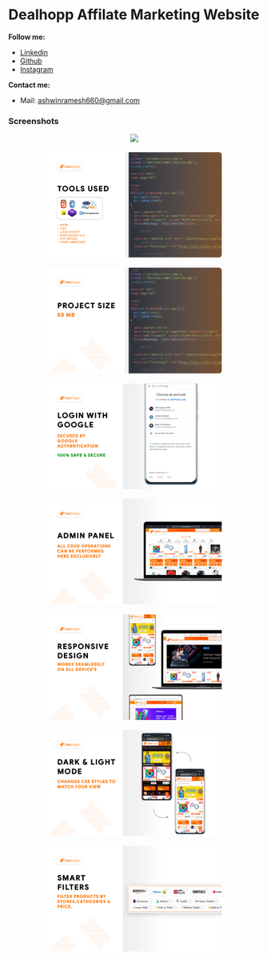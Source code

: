 # Dealhopp Affilate Marketing Website

**Follow me:**

- [Linkedin](https://www.linkedin.com/in/ashwin-ramesh-094388244/)
- [Github](https://www.github.com/ashwin066/)
- [Instagram](https://www.instagram.com/ashwin_r66/)

**Contact me:**

- Mail: <a href="ashwinramesh660@gmail.com">ashwinramesh660@gmail.com</a>

### Screenshots

<p align="center">
  <img src="/screenshots/screenshot_1.png" width="350">
  <br/>
  <br/>
  <img src="/screenshots/2.png" width="350">
  <br/>
  <br/>
  <img src="/screenshots/3.png" width="350">
  <br/>
  <br/>
  <img src="/screenshots/4.png" width="350">
  <br/>
  <br/>
  <img src="/screenshots/5.png" width="350">
  <br/>
  <br/>
  <img src="/screenshots/6.png" width="350">
  <br/>
  <br/>
  <img src="/screenshots/7.png" width="350">
  <br/>
  <br/>
  <img src="/screenshots/8.png" width="350">
</p>
